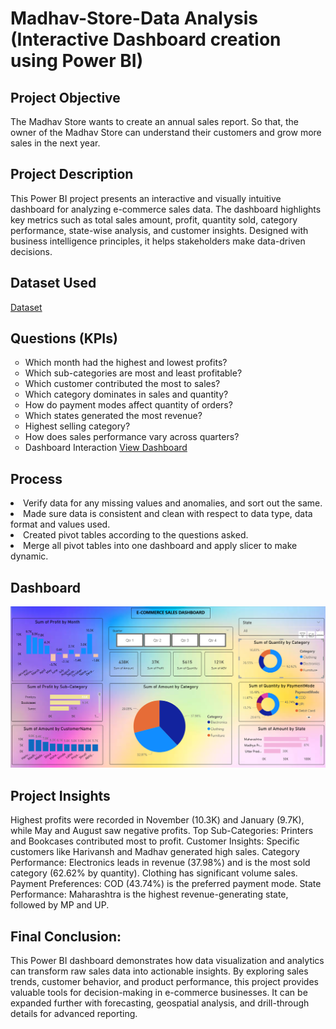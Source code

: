 <h1>Madhav-Store-Data Analysis (Interactive Dashboard creation using Power BI)</h1>
<h2>Project Objective</h2>
The Madhav Store wants to create an annual sales report. So that, the owner of the Madhav Store can understand their customers and grow more sales in the next year.

<h2>Project Description</h2>
This Power BI project presents an interactive and visually intuitive dashboard for analyzing e-commerce sales data. The dashboard highlights key metrics such as total sales amount, profit, quantity sold, category performance, state-wise analysis, and customer insights. Designed with business intelligence principles, it helps stakeholders make data-driven decisions.

<h2>Dataset Used</h2>
<a href="https://github.com/Addychauhan/E-Commerce-Dashboard/blob/main/Sample%20-%20Superstore.csv" target="_blank" >Dataset</a>

<h2>Questions (KPIs)</h2>
<ul type="circle">
<li>Which month had the highest and lowest profits?</li>
<li>Which sub-categories are most and least profitable?</li>
<li>Which customer contributed the most to sales?</li>
<li>Which category dominates in sales and quantity?</li>
<li>How do payment modes affect quantity of orders?</li>
<li>Which states generated the most revenue?</li>
<li>Highest selling category?</li>
<li>How does sales performance vary across quarters?</li>

<li>Dashboard Interaction <a href="https://github.com/Addychauhan/E-Commerce-Dashboard/blob/main/Screenshot%202025-08-07%20214726.png">View Dashboard</a></li>
</ul>

<h2>Process</h2>
<u1 types='circle'>
<li>Verify data for any missing values and anomalies, and sort out the same.</li>
<li>Made sure data is consistent and clean with respect to data type, data format and values used.</li>
<li>Created pivot tables according to the questions asked.</li>
<li>Merge all pivot tables into one dashboard and apply slicer to make dynamic.</li>

<h2>Dashboard</h2>
<img src="https://github.com/Addychauhan/E-Commerce-Dashboard/blob/main/Screenshot%202025-08-07%20214726.png" alt="dashboardimg">

<h2>Project Insights</h2>
<u1 type="circle">
Highest profits were recorded in November (10.3K) and January (9.7K), while May and August saw negative profits.
Top Sub-Categories: Printers and Bookcases contributed most to profit.
Customer Insights: Specific customers like Harivansh and Madhav generated high sales.
Category Performance:
Electronics leads in revenue (37.98%) and is the most sold category (62.62% by quantity).
Clothing has significant volume sales.
Payment Preferences: COD (43.74%) is the preferred payment mode.
State Performance: Maharashtra is the highest revenue-generating state, followed by MP and UP.


<h2>Final Conclusion:</h2>
This Power BI dashboard demonstrates how data visualization and analytics can transform raw sales data into actionable insights. By exploring sales trends, customer behavior, and product performance, this project provides valuable tools for decision-making in e-commerce businesses. It can be expanded further with forecasting, geospatial analysis, and drill-through details for advanced reporting.

